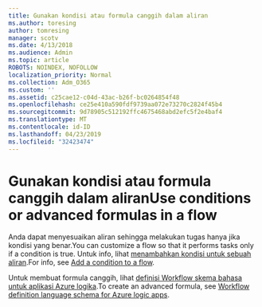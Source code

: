 ```yaml
---
title: Gunakan kondisi atau formula canggih dalam aliran
ms.author: toresing
author: tomresing
manager: scotv
ms.date: 4/13/2018
ms.audience: Admin
ms.topic: article
ROBOTS: NOINDEX, NOFOLLOW
localization_priority: Normal
ms.collection: Adm_O365
ms.custom: ''
ms.assetid: c25cae12-c04d-43ac-b26f-bc0264854f48
ms.openlocfilehash: ce25e410a590fdf9739aa072e73270c2824f45b4
ms.sourcegitcommit: 9d78905c512192ffc4675468abd2efc5f2e4baf4
ms.translationtype: MT
ms.contentlocale: id-ID
ms.lasthandoff: 04/23/2019
ms.locfileid: "32423474"
---
```

# <a name="use-conditions-or-advanced-formulas-in-a-flow"></a><span data-ttu-id="b0eed-102">Gunakan kondisi atau formula canggih dalam aliran</span><span class="sxs-lookup"><span data-stu-id="b0eed-102">Use conditions or advanced formulas in a flow</span></span>

<span data-ttu-id="b0eed-103">Anda dapat menyesuaikan aliran sehingga melakukan tugas hanya jika kondisi yang benar.</span><span class="sxs-lookup"><span data-stu-id="b0eed-103">You can customize a flow so that it performs tasks only if a condition is true.</span></span> <span data-ttu-id="b0eed-104">Untuk info, lihat [menambahkan kondisi untuk sebuah aliran](https://go.microsoft.com/fwlink/?linkid=872112).</span><span class="sxs-lookup"><span data-stu-id="b0eed-104">For info, see [Add a condition to a flow](https://go.microsoft.com/fwlink/?linkid=872112).</span></span>
  
<span data-ttu-id="b0eed-105">Untuk membuat formula canggih, lihat [definisi Workflow skema bahasa untuk aplikasi Azure logika](https://aka.ms/logicexpressions).</span><span class="sxs-lookup"><span data-stu-id="b0eed-105">To create an advanced formula, see [Workflow definition language schema for Azure logic apps](https://aka.ms/logicexpressions).</span></span>
  

